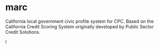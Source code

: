 # marc
California local government civic profile system for CPC. Based on the California Credit Scoring System originally developed by Public Sector Credit  Solutions.


l
